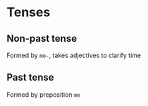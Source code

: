 # Tenses

##  Non-past tense
Formed by `mo-`, takes adjectives to clarify time

## Past tense
Formed by preposition `me`